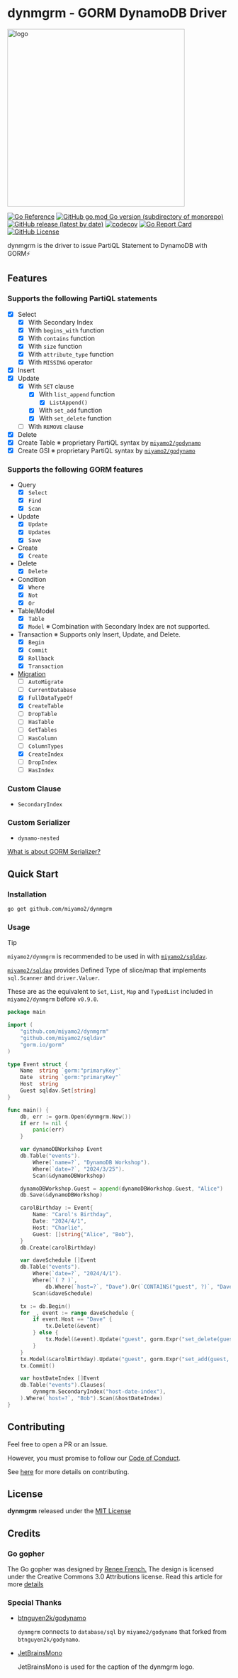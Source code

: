 # dynmgrm - GORM DynamoDB Driver

<img src=".assets/logo/svg/dynmgrm_logo_with_caption.svg" width="400" alt="logo">

[![Go Reference](https://pkg.go.dev/badge/github.com/miyamo2/dynmgrm.svg)](https://pkg.go.dev/github.com/miyamo2/dynmgrm)
[![GitHub go.mod Go version (subdirectory of monorepo)](https://img.shields.io/github/go-mod/go-version/miyamo2/dynmgrm?logo=go)](https://img.shields.io/github/go-mod/go-version/miyamo2/dynmgrm?logo=go)
[![GitHub release (latest by date)](https://img.shields.io/github/v/release/miyamo2/dynmgrm)](https://img.shields.io/github/v/release/miyamo2/dynmgrm)
[![codecov](https://codecov.io/gh/miyamo2/dynmgrm/graph/badge.svg?token=QLIVB3ESVD)](https://codecov.io/gh/miyamo2/dynmgrm)
[![Go Report Card](https://goreportcard.com/badge/github.com/miyamo2/dynmgrm)](https://goreportcard.com/report/github.com/miyamo2/dynmgrm)
[![GitHub License](https://img.shields.io/github/license/miyamo2/dynmgrm?&color=blue)](https://img.shields.io/github/license/miyamo2/dynmgrm?&color=blue)

dynmgrm is the driver to issue PartiQL Statement to DynamoDB with GORM⚡

## Features

### Supports the following PartiQL statements

- [x] Select
  - [x] With Secondary Index
  - [x] With `begins_with` function
  - [x] With `contains` function
  - [x] With `size` function
  - [x] With `attribute_type` function
  - [x] With `MISSING` operator
- [x] Insert
- [x] Update
  - [x] With `SET` clause
    - [x] With `list_append` function
      - [x] `ListAppend()`
    - [x] With `set_add` function
    - [x] With `set_delete` function
  - [ ] With `REMOVE` clause
- [x] Delete
- [x] Create Table ※ proprietary PartiQL syntax by [`miyamo2/godynamo`](https://github.com/miyamo2/godynamo)
- [x] Create GSI ※ proprietary PartiQL syntax by [`miyamo2/godynamo`](https://github.com/miyamo2/godynamo)

### Supports the following GORM features

- Query
  - [x] `Select`
  - [x] `Find`
  - [x] `Scan`

- Update
  - [x] `Update`
  - [x] `Updates`
  - [x] `Save`

- Create
  - [x] `Create`
  
- Delete
  - [x] `Delete`

- Condition
  - [x] `Where`
  - [x] `Not`
  - [x] `Or`

- Table/Model
  - [x] `Table`
  - [x] `Model` ※ Combination with Secondary Index are not supported.
  
- Transaction ※ Supports only Insert, Update, and Delete.
  - [x] `Begin`
  - [x] `Commit`
  - [x] `Rollback`
  - [x] `Transaction`

- [Migration](.docs/MIGRATION.md)
  - [ ] `AutoMigrate`
  - [ ] `CurrentDatabase`
  - [x] `FullDataTypeOf`
  - [x] `CreateTable`
  - [ ] `DropTable`
  - [ ] `HasTable`
  - [ ] `GetTables`
  - [ ] `HasColumn`
  - [ ] `ColumnTypes`
  - [x] `CreateIndex`
  - [ ] `DropIndex`
  - [ ] `HasIndex`

### Custom Clause

- `SecondaryIndex`

### Custom Serializer

- `dynamo-nested`

[What is about GORM Serializer?](https://gorm.io/docs/serializer.html)

## Quick Start

### Installation

```sh
go get github.com/miyamo2/dynmgrm
```

### Usage

> [!TIP]
>
> `miyamo2/dynmgrm` is recommended to be used in with [`miyamo2/sqldav`](https://github.com/miyamo2/sqldav).
> 
> [`miyamo2/sqldav`](https://github.com/miyamo2/sqldav) provides Defined Type of slice/map that implements `sql.Scanner` and `driver.Valuer`.
> 
> These are as the equivalent to `Set`, `List`, `Map` and `TypedList` included in `miyamo2/dynmgrm` before `v0.9.0`.

```go
package main

import (
	"github.com/miyamo2/dynmgrm"
    "github.com/miyamo2/sqldav"
	"gorm.io/gorm"
)

type Event struct {
	Name  string `gorm:"primaryKey"`
	Date  string `gorm:"primaryKey"`
	Host  string
	Guest sqldav.Set[string]
}

func main() {
	db, err := gorm.Open(dynmgrm.New())
	if err != nil {
		panic(err)
	}

	var dynamoDBWorkshop Event
	db.Table("events").
		Where(`name=?`, "DynamoDB Workshop").
		Where(`date=?`, "2024/3/25").
		Scan(&dynamoDBWorkshop)

	dynamoDBWorkshop.Guest = append(dynamoDBWorkshop.Guest, "Alice")
	db.Save(&dynamoDBWorkshop)

	carolBirthday := Event{
		Name: "Carol's Birthday",
		Date: "2024/4/1",
		Host: "Charlie",
		Guest: []string{"Alice", "Bob"},
	}
	db.Create(carolBirthday)

	var daveSchedule []Event
	db.Table("events").
		Where(`date=?`, "2024/4/1").
		Where(`( ? )`,
			db.Where(`host=?`, "Dave").Or(`CONTAINS("guest", ?)`, "Dave")).
		Scan(&daveSchedule)

	tx := db.Begin()
	for _, event := range daveSchedule {
		if event.Host == "Dave" {
			tx.Delete(&event)
		} else {
			tx.Model(&event).Update("guest", gorm.Expr("set_delete(guest, ?)", sqldav.Set[string]{"Dave"}))
		}
	}
	tx.Model(&carolBirthday).Update("guest", gorm.Expr("set_add(guest, ?)", sqldav.Set[string]{"Dave"}))
	tx.Commit()

	var hostDateIndex []Event
	db.Table("events").Clauses(
		dynmgrm.SecondaryIndex("host-date-index"),
	).Where(`host=?`, "Bob").Scan(&hostDateIndex)
}
```

## Contributing

Feel free to open a PR or an Issue.

However, you must promise to follow our [Code of Conduct](https://github.com/miyamo2/dynmgrm/blob/main/CODE_OF_CONDUCT.md).

See [here](https://github.com/miyamo2/dynmgrm/blob/main/CONTRIBUTING.md) for more details on contributing.

## License

**dynmgrm** released under the [MIT License](https://github.com/miyamo2/dynmgrm/blob/main/LICENSE)

## Credits

### Go gopher

The Go gopher was designed by [Renee French.](http://reneefrench.blogspot.com/)
The design is licensed under the Creative Commons 3.0 Attributions license.
Read this article for more [details](https://go.dev/blog/gopher)

### Special Thanks

- [btnguyen2k/godynamo](https://github.com/btnguyen2k/godynamo)

  `dynmgrm` connects to `database/sql` by `miyamo2/godynamo` that forked from `btnguyen2k/godynamo`.

- [JetBrainsMono](https://github.com/JetBrains/JetBrainsMono)

	JetBrainsMono is used for the caption of the dynmgrm logo.